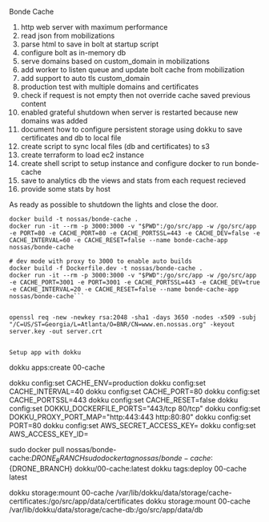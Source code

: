 Bonde Cache

1. http web server with maximum performance
2. read json from mobilizations
3. parse html to save in bolt at startup script
4. configure bolt as in-memory db
5. serve domains based on custom_domain in mobilizations
6. add worker to listen queue and update bolt cache from mobilization
7. add support to auto tls custom_domain
8. production test with multiple domains and certificates
9. check if request is not empty then not override cache saved previous content
10. enabled grateful shutdown when server is restarted because new domains was added
11. document how to configure persistent storage using dokku to save certificates and db to local file
12. create script to sync local files (db and certificates) to s3
12. create terraform to load ec2 instance 
13. create shell script to setup instance and configure docker to run bonde-cache
14. save to analytics db the views and stats from each request recieved
15. provide some stats by host
 
As ready as possible to shutdown the lights and close the door.

```
docker build -t nossas/bonde-cache .
docker run -it --rm -p 3000:3000 -v "$PWD":/go/src/app -w /go/src/app -e PORT=80 -e CACHE_PORT=80 -e CACHE_PORTSSL=443 -e CACHE_DEV=false -e CACHE_INTERVAL=60 -e CACHE_RESET=false --name bonde-cache-app nossas/bonde-cache

# dev mode with proxy to 3000 to enable auto builds
docker build -f Dockerfile.dev -t nossas/bonde-cache .
docker run -it --rm -p 3000:3000 -v "$PWD":/go/src/app -w /go/src/app -e CACHE_PORT=3001 -e PORT=3001 -e CACHE_PORTSSL=443 -e CACHE_DEV=true -e CACHE_INTERVAL=20 -e CACHE_RESET=false --name bonde-cache-app nossas/bonde-cache```


openssl req -new -newkey rsa:2048 -sha1 -days 3650 -nodes -x509 -subj "/C=US/ST=Georgia/L=Atlanta/O=BNR/CN=www.en.nossas.org" -keyout server.key -out server.crt


Setup app with dokku

```
dokku apps:create 00-cache

dokku config:set CACHE_ENV=production
dokku config:set CACHE_INTERVAL=40
dokku config:set CACHE_PORT=80
dokku config:set CACHE_PORTSSL=443
dokku config:set CACHE_RESET=false
dokku config:set DOKKU_DOCKERFILE_PORTS="443/tcp 80/tcp"
dokku config:set DOKKU_PROXY_PORT_MAP="http:443:443 http:80:80"
dokku config:set PORT=80
dokku config:set AWS_SECRET_ACCESS_KEY=
dokku config:set AWS_ACCESS_KEY_ID=

sudo docker pull nossas/bonde-cache:${DRONE_BRANCH}
sudo docker tag nossas/bonde-cache:${DRONE_BRANCH} dokku/00-cache:latest
dokku tags:deploy 00-cache latest

dokku storage:mount 00-cache /var/lib/dokku/data/storage/cache-certificates:/go/src/app/data/certificates
dokku storage:mount 00-cache /var/lib/dokku/data/storage/cache-db:/go/src/app/data/db

``` 